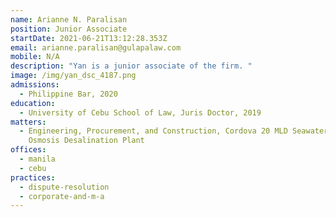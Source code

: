 ```yaml
---
name: Arianne N. Paralisan
position: Junior Associate
startDate: 2021-06-21T13:12:28.353Z
email: arianne.paralisan@gulapalaw.com
mobile: N/A
description: "Yan is a junior associate of the firm. "
image: /img/yan_dsc_4187.png
admissions:
  - Philippine Bar, 2020
education:
  - University of Cebu School of Law, Juris Doctor, 2019
matters:
  - Engineering, Procurement, and Construction, Cordova 20 MLD Seawater Reverse
    Osmosis Desalination Plant
offices:
  - manila
  - cebu
practices:
  - dispute-resolution
  - corporate-and-m-a
---
```

